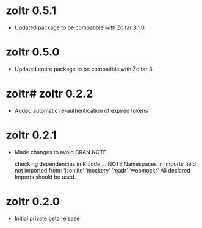 # zoltr 0.5.1
- Updated package to be compatible with Zoltar 3.1.0.


# zoltr 0.5.0
- Updated entire package to be compatible with Zoltar 3.


# zoltr# zoltr 0.2.2
- Added automatic re-authentication of expired tokens


# zoltr 0.2.1
- Made changes to avoid CRAN NOTE:

    checking dependencies in R code ... NOTE
    Namespaces in Imports field not imported from:
    ‘jsonlite’ ‘mockery’ ‘readr’ ‘webmockr’
    All declared Imports should be used.


# zoltr 0.2.0
- Initial private beta release
